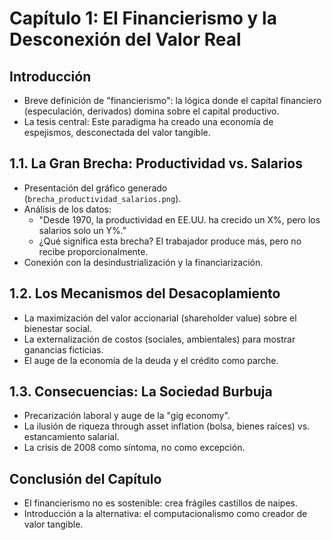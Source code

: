 # Capítulo 1: El Financierismo y la Desconexión del Valor Real

## Introducción  
- Breve definición de "financierismo": la lógica donde el capital financiero (especulación, derivados) domina sobre el capital productivo.  
- La tesis central: Este paradigma ha creado una economía de espejismos, desconectada del valor tangible.  

## 1.1. La Gran Brecha: Productividad vs. Salarios  
- Presentación del gráfico generado (`brecha_productividad_salarios.png`).  
- Análisis de los datos:  
  - "Desde 1970, la productividad en EE.UU. ha crecido un X%, pero los salarios solo un Y%."  
  - ¿Qué significa esta brecha? El trabajador produce más, pero no recibe proporcionalmente.  
- Conexión con la desindustrialización y la financiarización.  

## 1.2. Los Mecanismos del Desacoplamiento  
- La maximización del valor accionarial (shareholder value) sobre el bienestar social.  
- La externalización de costos (sociales, ambientales) para mostrar ganancias ficticias.  
- El auge de la economía de la deuda y el crédito como parche.  

## 1.3. Consecuencias: La Sociedad Burbuja  
- Precarización laboral y auge de la "gig economy".  
- La ilusión de riqueza through asset inflation (bolsa, bienes raíces) vs. estancamiento salarial.  
- La crisis de 2008 como síntoma, no como excepción.  

## Conclusión del Capítulo  
- El financierismo no es sostenible: crea frágiles castillos de naipes.  
- Introducción a la alternativa: el computacionalismo como creador de valor tangible.  